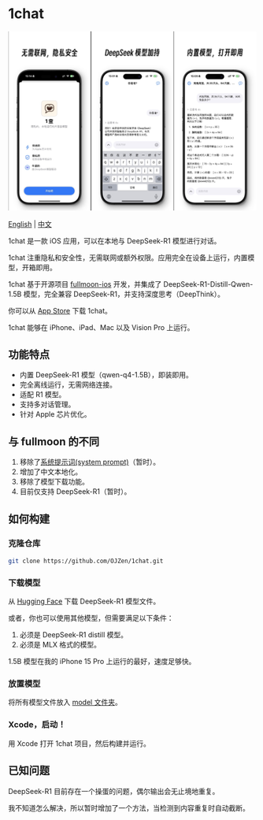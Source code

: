 # 1chat  

![1chat_image](/doc/assets/1chat_cn.jpg)

[English](readme.md) | [中文](readme_cn.md)

1chat 是一款 iOS 应用，可以在本地与 DeepSeek-R1 模型进行对话。  

1chat 注重隐私和安全性，无需联网或额外权限。应用完全在设备上运行，内置模型，开箱即用。  

1chat 基于开源项目 [fullmoon-ios](https://github.com/mainframecomputer/fullmoon-ios) 开发，并集成了 DeepSeek-R1-Distill-Qwen-1.5B 模型，完全兼容 DeepSeek-R1，并支持深度思考（DeepThink）。  

你可以从 [App Store](https://apps.apple.com/us/app/id6741682608) 下载 1chat。  

1chat 能够在 iPhone、iPad、Mac 以及 Vision Pro 上运行。

## 功能特点  

- 内置 DeepSeek-R1 模型（qwen-q4-1.5B），即装即用。  
- 完全离线运行，无需网络连接。  
- 适配 R1 模型。  
- 支持多对话管理。  
- 针对 Apple 芯片优化。  

## 与 fullmoon 的不同  

1. 移除了[系统提示词(system prompt)](https://github.com/deepseek-ai/DeepSeek-R1?tab=readme-ov-file#usage-recommendations)（暂时）。  
2. 增加了中文本地化。  
3. 移除了模型下载功能。  
4. 目前仅支持 DeepSeek-R1（暂时）。  

## 如何构建  

### 克隆仓库  

```sh  
git clone https://github.com/OJZen/1chat.git  
```

### 下载模型  

从 [Hugging Face](https://huggingface.co/mlx-community/deepseek-r1-distill-qwen-1.5b) 下载 DeepSeek-R1 模型文件。  

或者，你也可以使用其他模型，但需要满足以下条件：  

1. 必须是 DeepSeek-R1 distill 模型。  
2. 必须是 MLX 格式的模型。  

1.5B 模型在我的 iPhone 15 Pro 上运行的最好，速度足够快。  

### 放置模型  

将所有模型文件放入 [model 文件夹](model)。  

### Xcode，启动！

用 Xcode 打开 1chat 项目，然后构建并运行。  

## 已知问题  

DeepSeek-R1 目前存在一个操蛋的问题，偶尔输出会无止境地重复。  

我不知道怎么解决，所以暂时增加了一个方法，当检测到内容重复时自动截断。
